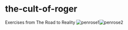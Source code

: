 # the-cult-of-roger
Exercises from The Road to Reality
![penrose1](https://github.com/user-attachments/assets/443bf3a2-6116-4f5b-9ba6-788ce94c0bfa)![penrose2](https://github.com/user-attachments/assets/e47a31d5-7a38-4426-af79-290f732c3b8f)

